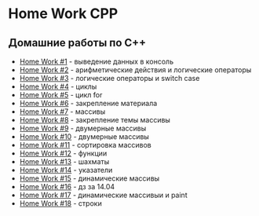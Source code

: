 # Home Work CPP
## Домашние работы по C++
- [Home Work #1](HomeWork1) - выведение данных в консоль
- [Home Work #2](HomeWork2) - арифметические действия и логические операторы
- [Home Work #3](HomeWork3) - логические операторы и switch case
- [Home Work #4](HomeWork4) - циклы
- [Home Work #5](HomeWork5) - цикл for
- [Home Work #6](HomeWork6) - закрепление материала
- [Home Work #7](HomeWork7) - массивы
- [Home Work #8](HomeWork8) - закрепление темы массивы
- [Home Work #9](HomeWork9) - двумерные массивы
- [Home Work #10](HomeWork10) - двумерные массивы
- [Home Work #11](HomeWork11) - сортировка массивов
- [Home Work #12](HomeWork12) - функции
- [Home Work #13](HomeWork13) - шахматы
- [Home Work #14](HomeWork14) - указатели
- [Home Work #15](HomeWork15) - динамические массивы
- [Home Work #16](HomeWork16) - дз за 14.04
- [Home Work #17](HomeWork17) - динамические массивыи и paint
- [Home Work #18](HomeWork18) - строки
